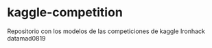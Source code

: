 # kaggle-competition
Repositorio con los modelos de las competiciones de kaggle Ironhack datamad0819
